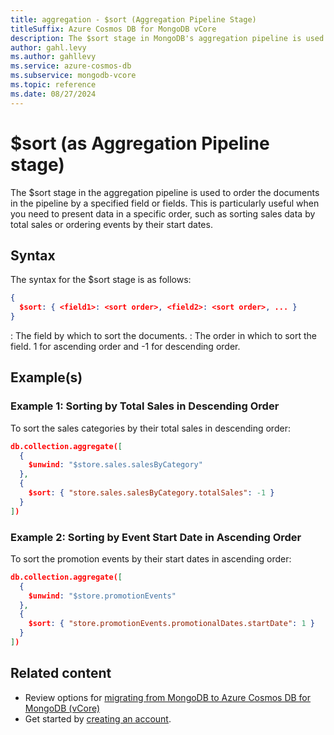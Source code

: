```yaml
---
title: aggregation - $sort (Aggregation Pipeline Stage)
titleSuffix: Azure Cosmos DB for MongoDB vCore
description: The $sort stage in MongoDB's aggregation pipeline is used to order the documents in the pipeline by a specified field or fields.
author: gahl.levy
ms.author: gahllevy
ms.service: azure-cosmos-db
ms.subservice: mongodb-vcore
ms.topic: reference
ms.date: 08/27/2024
---
```


# $sort (as Aggregation Pipeline stage)
The $sort stage in the aggregation pipeline is used to order the documents in the pipeline by a specified field or fields. This is particularly useful when you need to present data in a specific order, such as sorting sales data by total sales or ordering events by their start dates.

## Syntax
The syntax for the $sort stage is as follows:

```json
{
  $sort: { <field1>: <sort order>, <field2>: <sort order>, ... }
}
```

<field>: The field by which to sort the documents.
<sort order>: The order in which to sort the field. 1 for ascending order and -1 for descending order.

## Example(s)
### Example 1: Sorting by Total Sales in Descending Order
To sort the sales categories by their total sales in descending order:

```json
db.collection.aggregate([
  {
    $unwind: "$store.sales.salesByCategory"
  },
  {
    $sort: { "store.sales.salesByCategory.totalSales": -1 }
  }
])
```

### Example 2: Sorting by Event Start Date in Ascending Order
To sort the promotion events by their start dates in ascending order:

```json
db.collection.aggregate([
  {
    $unwind: "$store.promotionEvents"
  },
  {
    $sort: { "store.promotionEvents.promotionalDates.startDate": 1 }
  }
])
```

## Related content

- Review options for [migrating from MongoDB to Azure Cosmos DB for MongoDB (vCore)](migration-options.md)
- Get started by [creating an account](../quickstart-portal.md).
